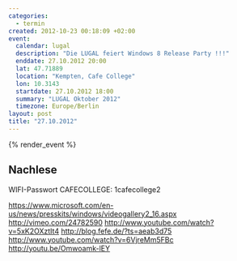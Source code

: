 ```yaml
--- 
categories: 
  - termin
created: 2012-10-23 00:18:09 +02:00
event: 
  calendar: lugal
  description: "Die LUGAL feiert Windows 8 Release Party !!!"
  enddate: 27.10.2012 20:00
  lat: 47.71889
  location: "Kempten, Cafe College"
  lon: 10.3143
  startdate: 27.10.2012 18:00
  summary: "LUGAL Oktober 2012"
  timezone: Europe/Berlin
layout: post
title: "27.10.2012"
---
```


{% render_event %}



Nachlese
--------
WIFI-Passwort CAFECOLLEGE: 1cafecollege2

https://www.microsoft.com/en-us/news/presskits/windows/videogallery2_16.aspx
http://vimeo.com/24782590
http://www.youtube.com/watch?v=5xK2OXztIt4
http://blog.fefe.de/?ts=aeab3d75
http://www.youtube.com/watch?v=6VjreMm5FBc
http://youtu.be/Omwoamk-lEY
